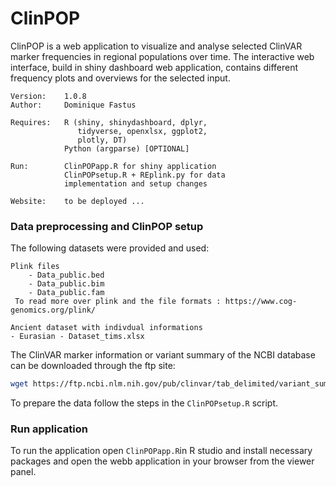 # ClinPOP

ClinPOP is a web application to visualize and analyse selected ClinVAR marker frequencies in regional populations over time. The interactive web interface, build in shiny dashboard web application, contains different frequency plots and overviews for the selected input.

```
Version:    1.0.8
Author:     Dominique Fastus

Requires:   R (shiny, shinydashboard, dplyr,
               tidyverse, openxlsx, ggplot2,
               plotly, DT)
            Python (argparse) [OPTIONAL]

Run:        ClinPOPapp.R for shiny application
            ClinPOPsetup.R + REplink.py for data
            implementation and setup changes

Website:    to be deployed ...
```

### Data preprocessing and ClinPOP setup
The following datasets were provided and used:
```
Plink files
    - Data_public.bed 
    - Data_public.bim 
    - Data_public.fam
 To read more over plink and the file formats : https://www.cog-genomics.org/plink/
``` 

```
Ancient dataset with indivdual informations
- Eurasian - Dataset_tims.xlsx
```

The ClinVAR marker information or variant summary of the NCBI database can be downloaded through the ftp site:
```bash
wget https://ftp.ncbi.nlm.nih.gov/pub/clinvar/tab_delimited/variant_summary.txt.gz
```

To prepare the data follow the steps in the `ClinPOPsetup.R` script.


### Run application
To run the application open `ClinPOPapp.R`in R studio and install necessary packages and open the webb application in your browser from the viewer panel.
